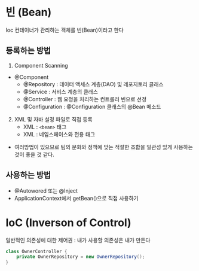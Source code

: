 # 빈 (Bean)

Ioc 컨테이너가 관리하는 객체를 빈(Bean)이라고 한다

## 등록하는 방법

1. Component Scanning
  - @Component
    - @Repository : 데이터 액세스 계층(DAO) 및 레포지토리 클래스
    - @Service : 서비스 계층의 클래스
    - @Controller : 웹 요청을 처리하는 컨트롤러 빈으로 선정
    - @Configuration : @Configuration 클래스의 @Bean 메소드

2. XML 및 자바 설정 파일로 직접 등록
    - XML : `<bean>` 태그
    - XML : 네임스페이스와 전용 태그

- 여러방법이 있으므로 팀의 문화와 정책에 맞는 적절한 조합을 일관성 있게 사용하는 것이 좋을 것 같다.

## 사용하는 방법

- @Autowored 또는 @Inject
- ApplicationContext에서 getBean()으로 직접 사용하기

# IoC (Inverson of Control)

일반적인 의존성에 대한 제어권 : 내가 사용할 의존성은 내가 만든다

```java
class OwnerController {
    private OwnerRepository = new OwnerRepository();
}
```
